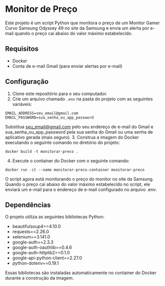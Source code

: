# Monitor de Preço
Este projeto é um script Python que monitora o preço de um Monitor Gamer Curvo Samsung Odyssey 49 no site da Samsung e envia um alerta por e-mail quando o preço cai abaixo do valor máximo estabelecido.

## Requisitos
- Docker
- Conta de e-mail Gmail (para enviar alertas por e-mail)

## Configuração
1. Clone este repositório para o seu computador.
2. Crie um arquivo chamado `.env` na pasta do projeto com as seguintes variáveis:
```
EMAIL_ADDRESS=seu_email@gmail.com
EMAIL_PASSWORD=sua_senha_ou_app_password
```
Substitua seu_email@gmail.com pelo seu endereço de e-mail do Gmail e sua_senha_ou_app_password pela sua senha do Gmail ou uma senha de aplicativo gerada (mais seguro).
3. Construa a imagem do Docker executando o seguinte comando no diretório do projeto:
```
docker build -t monitorar-preco .
```
4. Execute o container do Docker com o seguinte comando:
```
docker run -it --name monitorar-preco-container monitorar-preco
```
O script agora está monitorando o preço do monitor no site da Samsung. Quando o preço cai abaixo do valor máximo estabelecido no script, ele enviará um e-mail para o endereço de e-mail configurado no arquivo .env.

## Dependências
O projeto utiliza as seguintes bibliotecas Python:
- beautifulsoup4==4.10.0
- requests==2.26.0
- selenium==3.141.0
- google-auth==2.3.3
- google-auth-oauthlib==0.4.6
- google-auth-httplib2==0.1.0
- google-api-python-client==2.27.0
- python-dotenv==0.19.1

Essas bibliotecas são instaladas automaticamente no container do Docker durante a construção da imagem.